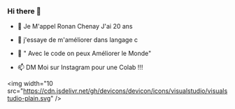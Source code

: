 ### Hi there 👋

- 🌱 Je M'appel Ronan Chenay
     J'ai 20 ans

- 🤔 j'essaye de m'améliorer dans langage c
- 💬 " Avec le code on peux Améliorer le Monde"
- 📫 DM Moi sur Instagram pour une Colab !!!

<img width="10 src="https://cdn.jsdelivr.net/gh/devicons/devicon/icons/visualstudio/visualstudio-plain.svg" />
